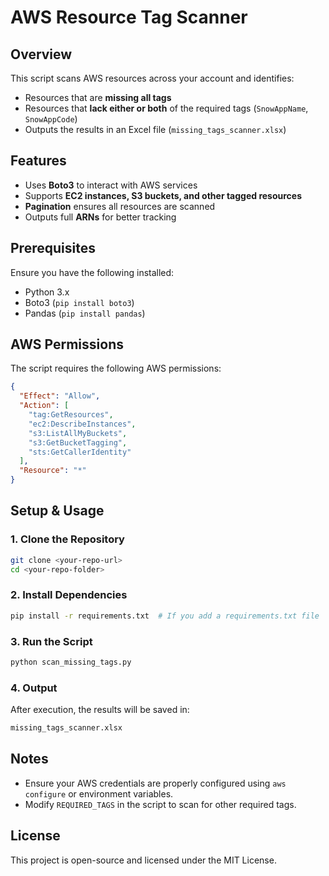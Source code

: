 # AWS Resource Tag Scanner

## Overview
This script scans AWS resources across your account and identifies:
- Resources that are **missing all tags**
- Resources that **lack either or both** of the required tags (`SnowAppName`, `SnowAppCode`)
- Outputs the results in an Excel file (`missing_tags_scanner.xlsx`)

## Features
- Uses **Boto3** to interact with AWS services
- Supports **EC2 instances, S3 buckets, and other tagged resources**
- **Pagination** ensures all resources are scanned
- Outputs full **ARNs** for better tracking

## Prerequisites
Ensure you have the following installed:
- Python 3.x
- Boto3 (`pip install boto3`)
- Pandas (`pip install pandas`)

## AWS Permissions
The script requires the following AWS permissions:
```json
{
  "Effect": "Allow",
  "Action": [
    "tag:GetResources",
    "ec2:DescribeInstances",
    "s3:ListAllMyBuckets",
    "s3:GetBucketTagging",
    "sts:GetCallerIdentity"
  ],
  "Resource": "*"
}
```

## Setup & Usage
### 1. Clone the Repository
```sh
git clone <your-repo-url>
cd <your-repo-folder>
```

### 2. Install Dependencies
```sh
pip install -r requirements.txt  # If you add a requirements.txt file
```

### 3. Run the Script
```sh
python scan_missing_tags.py
```

### 4. Output
After execution, the results will be saved in:
```sh
missing_tags_scanner.xlsx
```

## Notes
- Ensure your AWS credentials are properly configured using `aws configure` or environment variables.
- Modify `REQUIRED_TAGS` in the script to scan for other required tags.

## License
This project is open-source and licensed under the MIT License.


